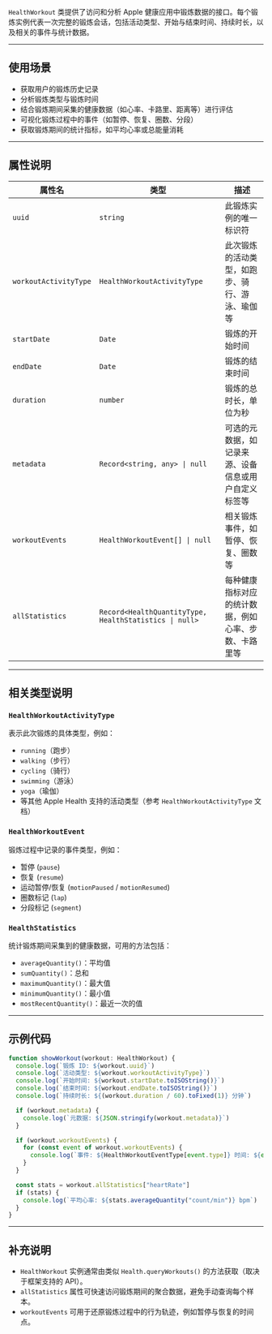 `HealthWorkout` 类提供了访问和分析 Apple 健康应用中锻炼数据的接口。每个锻炼实例代表一次完整的锻炼会话，包括活动类型、开始与结束时间、持续时长，以及相关的事件与统计数据。

---

## 使用场景

* 获取用户的锻炼历史记录
* 分析锻炼类型与锻炼时间
* 结合锻炼期间采集的健康数据（如心率、卡路里、距离等）进行评估
* 可视化锻炼过程中的事件（如暂停、恢复、圈数、分段）
* 获取锻炼期间的统计指标，如平均心率或总能量消耗

---

## 属性说明

| 属性名                   | 类型                                                     | 描述                         |
| --------------------- | ------------------------------------------------------ | -------------------------- |
| `uuid`                | `string`                                               | 此锻炼实例的唯一标识符                |
| `workoutActivityType` | `HealthWorkoutActivityType`                            | 此次锻炼的活动类型，如跑步、骑行、游泳、瑜伽等    |
| `startDate`           | `Date`                                                 | 锻炼的开始时间                    |
| `endDate`             | `Date`                                                 | 锻炼的结束时间                    |
| `duration`            | `number`                                               | 锻炼的总时长，单位为秒                |
| `metadata`            | `Record<string, any> \| null`                          | 可选的元数据，如记录来源、设备信息或用户自定义标签等 |
| `workoutEvents`       | `HealthWorkoutEvent[] \| null`                         | 相关锻炼事件，如暂停、恢复、圈数等          |
| `allStatistics`       | `Record<HealthQuantityType, HealthStatistics \| null>` | 每种健康指标对应的统计数据，例如心率、步数、卡路里等 |

---

## 相关类型说明

### `HealthWorkoutActivityType`

表示此次锻炼的具体类型，例如：

* `running`（跑步）
* `walking`（步行）
* `cycling`（骑行）
* `swimming`（游泳）
* `yoga`（瑜伽）
* 等其他 Apple Health 支持的活动类型（参考 `HealthWorkoutActivityType` 文档）

### `HealthWorkoutEvent`

锻炼过程中记录的事件类型，例如：

* 暂停 (`pause`)
* 恢复 (`resume`)
* 运动暂停/恢复 (`motionPaused` / `motionResumed`)
* 圈数标记 (`lap`)
* 分段标记 (`segment`)

### `HealthStatistics`

统计锻炼期间采集到的健康数据，可用的方法包括：

* `averageQuantity()`：平均值
* `sumQuantity()`：总和
* `maximumQuantity()`：最大值
* `minimumQuantity()`：最小值
* `mostRecentQuantity()`：最近一次的值

---

## 示例代码

```ts
function showWorkout(workout: HealthWorkout) {
  console.log(`锻炼 ID: ${workout.uuid}`)
  console.log(`活动类型: ${workout.workoutActivityType}`)
  console.log(`开始时间: ${workout.startDate.toISOString()}`)
  console.log(`结束时间: ${workout.endDate.toISOString()}`)
  console.log(`持续时长: ${(workout.duration / 60).toFixed(1)} 分钟`)

  if (workout.metadata) {
    console.log(`元数据: ${JSON.stringify(workout.metadata)}`)
  }

  if (workout.workoutEvents) {
    for (const event of workout.workoutEvents) {
      console.log(`事件: ${HealthWorkoutEventType[event.type]} 时间: ${event.dateInterval.start.toISOString()}`)
    }
  }

  const stats = workout.allStatistics["heartRate"]
  if (stats) {
    console.log(`平均心率: ${stats.averageQuantity("count/min")} bpm`)
  }
}
```

---

## 补充说明

* `HealthWorkout` 实例通常由类似 `Health.queryWorkouts()` 的方法获取（取决于框架支持的 API）。
* `allStatistics` 属性可快速访问锻炼期间的聚合数据，避免手动查询每个样本。
* `workoutEvents` 可用于还原锻炼过程中的行为轨迹，例如暂停与恢复的时间点。
